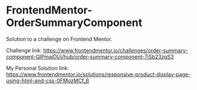 # FrontendMentor-OrderSummaryComponent
Solution to a challenge on Frontend Mentor.

Challenge link: https://www.frontendmentor.io/challenges/order-summary-component-QlPmajDUj/hub/order-summary-component-7iSb23zgS3

My Personal Solution link: https://www.frontendmentor.io/solutions/responsive-product-display-page-using-html-and-css-0FMozMCf_6
